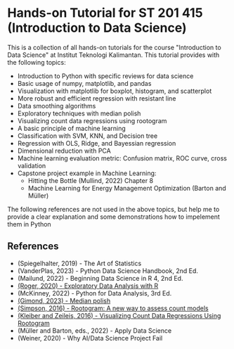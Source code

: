 # Hands-on Tutorial for ST 201 415 (Introduction to Data Science)

This is a collection of all hands-on tutorials for the course 
"Introduction to Data Science" at Institut Teknologi Kalimantan. 
This tutorial provides with the following topics:
- Introduction to Python with specific reviews for data science
- Basic usage of numpy, matplotlib, and pandas
- Visualization with matplotlib for boxplot, histogram, and scatterplot
- More robust and efficient regression with resistant line
- Data smoothing algorithms
- Exploratory techniques with median polish
- Visualizing count data regressions using rootogram
- A basic principle of machine learning
- Classification with SVM, KNN, and Decision tree
- Regression with OLS, Ridge, and Bayessian regression
- Dimensional reduction with PCA
- Machine learning evaluation metric: Confusion matrix, ROC curve, cross
  validation
- Capstone project example in Machine Learning:
  - Hitting the Bottle (Mullind, 2022) Chapter 8
  - Machine Learning for Energy Management Optimization (Barton and Müller)

The following references are not used in the above topics, but help me
to provide a clear explanation and some demonstrations how to impelement
them in Python
## References
- (Spiegelhalter, 2019) - The Art of Statistics
- (VanderPlas, 2023) - Python Data Science Handbook, 2nd Ed.
- (Mailund, 2022) - Beginning Data Science in R 4, 2nd Ed.
- [(Roger, 2020) - Exploratory Data Analysis with R](https://bookdown.org/rdpeng/exdata)
- (McKinney, 2022) - Python for Data Analysis, 3rd Ed.
- [(Gimond, 2023) - Median polish](https://mgimond.github.io/tukeyedar/articles/polish.html)
- [(Simpson, 2016) - Rootogram: A new way to assess count models](https://fromthebottomoftheheap.net/2016/06/07/rootograms/)
- [(Kleiber and Zeileis, 2016) - Visualizing Count Data Regressions Using Rootogram](https://arxiv.org/pdf/1605.01311.pdf)
- (Müller and Barton, eds., 2022) - Apply Data Science
- (Weiner, 2020) - Why AI/Data Science Project Fail